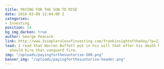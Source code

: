 ```yaml
---
title: PAYING FOR THE SUN TO RISE
date: 2016-03-08 12:04:00 Z
categories:
- Investing
position: 14
bg_img_darken: true
author: George Peacock
link: http://www.3simplerulesofinvesting.com/frankinsightoftheday/?p=1327
lead: I read that Warren Buffett put in his will that after his death his trustees
  should hire that vanguard firm.
img: "/uploads/payingforthesuntorise-500.png"
banner_img: "/uploads/payingforthesuntorise-header.png"
---
```


